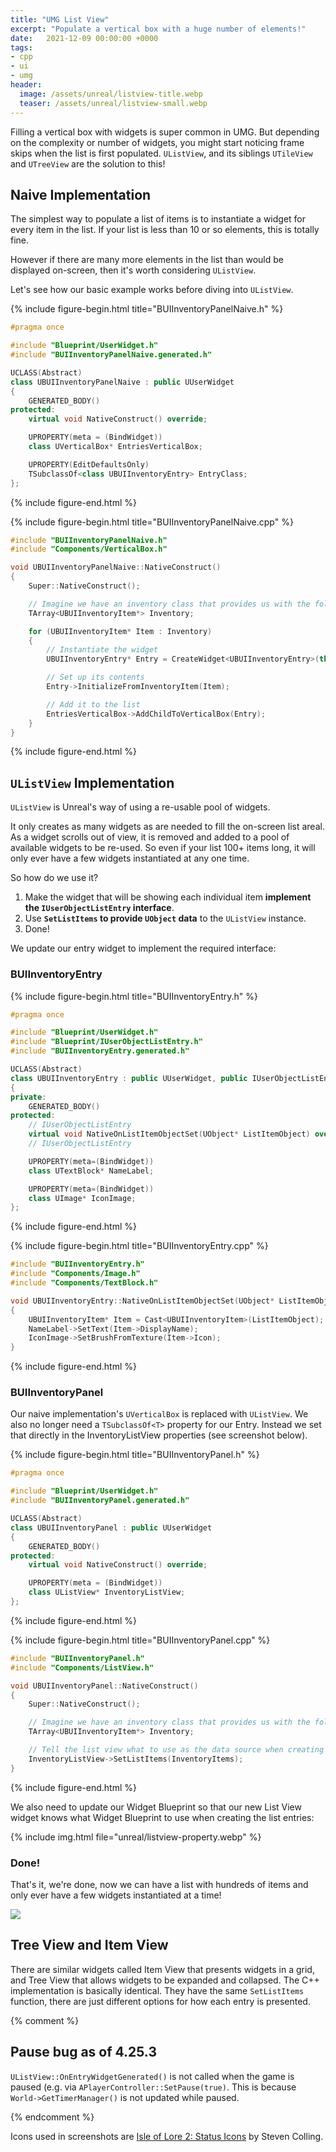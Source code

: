 ```yaml
---
title: "UMG List View"
excerpt: "Populate a vertical box with a huge number of elements!"
date:   2021-12-09 00:00:00 +0000
tags:
- cpp
- ui
- umg
header:
  image: /assets/unreal/listview-title.webp
  teaser: /assets/unreal/listview-small.webp
---
```


Filling a vertical box with widgets is super common in UMG. But depending
on the complexity or number of widgets, you might start noticing frame skips
when the list is first populated. `UListView`, and its siblings `UTileView` and
`UTreeView` are the solution to this!


## Naive Implementation

The simplest way to populate a list of items is to instantiate a widget for
every item in the list. If your list is less than 10 or so elements, this is
totally fine.

However if there are many more elements in the list than would be displayed
on-screen, then it's worth considering `UListView`.

Let's see how our basic example works before diving into `UListView`.

{%
include figure-begin.html
title="BUIInventoryPanelNaive.h"
%}
```cpp
#pragma once

#include "Blueprint/UserWidget.h"
#include "BUIInventoryPanelNaive.generated.h"

UCLASS(Abstract)
class UBUIInventoryPanelNaive : public UUserWidget
{
	GENERATED_BODY()
protected:
	virtual void NativeConstruct() override;

	UPROPERTY(meta = (BindWidget))
	class UVerticalBox* EntriesVerticalBox;

	UPROPERTY(EditDefaultsOnly)
	TSubclassOf<class UBUIInventoryEntry> EntryClass;
};
```
{%
include figure-end.html
%}


{%
include figure-begin.html
title="BUIInventoryPanelNaive.cpp"
%}
```cpp
#include "BUIInventoryPanelNaive.h"
#include "Components/VerticalBox.h"

void UBUIInventoryPanelNaive::NativeConstruct()
{
	Super::NativeConstruct();

	// Imagine we have an inventory class that provides us with the following:
	TArray<UBUIInventoryItem*> Inventory;

	for (UBUIInventoryItem* Item : Inventory)
	{
		// Instantiate the widget
		UBUIInventoryEntry* Entry = CreateWidget<UBUIInventoryEntry>(this, EntryClass);

		// Set up its contents
		Entry->InitializeFromInventoryItem(Item);

		// Add it to the list
		EntriesVerticalBox->AddChildToVerticalBox(Entry);
	}
}
```
{%
include figure-end.html
%}


## `UListView` Implementation


`UListView` is Unreal's way of using a re-usable pool of widgets.

It only creates as many widgets as are needed to fill the on-screen list areal.
As a widget scrolls out of view, it is removed and added to a pool of available
widgets to be re-used. So even if your list 100+ items long, it will only ever
have a few widgets instantiated at any one time.

So how do we use it?

1. Make the widget that will be showing each individual item **implement the `IUserObjectListEntry` interface**.
2. Use **`SetListItems` to provide `UObject` data** to the  `UListView` instance.
3. Done!

We update our entry widget to implement the required interface:

### BUIInventoryEntry

{%
include figure-begin.html
title="BUIInventoryEntry.h"
%}
```cpp
#pragma once

#include "Blueprint/UserWidget.h"
#include "Blueprint/IUserObjectListEntry.h"
#include "BUIInventoryEntry.generated.h"

UCLASS(Abstract)
class UBUIInventoryEntry : public UUserWidget, public IUserObjectListEntry
{
private:
	GENERATED_BODY()
protected:
	// IUserObjectListEntry
	virtual void NativeOnListItemObjectSet(UObject* ListItemObject) override;
	// IUserObjectListEntry

	UPROPERTY(meta=(BindWidget))
	class UTextBlock* NameLabel;

	UPROPERTY(meta=(BindWidget))
	class UImage* IconImage;
};
```
{%
include figure-end.html
%}


{%
include figure-begin.html
title="BUIInventoryEntry.cpp"
%}
```cpp
#include "BUIInventoryEntry.h"
#include "Components/Image.h"
#include "Components/TextBlock.h"

void UBUIInventoryEntry::NativeOnListItemObjectSet(UObject* ListItemObject)
{
	UBUIInventoryItem* Item = Cast<UBUIInventoryItem>(ListItemObject);
	NameLabel->SetText(Item->DisplayName);
	IconImage->SetBrushFromTexture(Item->Icon);
}
```
{%
include figure-end.html
%}

### BUIInventoryPanel

Our naive implementation's `UVerticalBox` is replaced with `UListView`. We also
no longer need a `TSubclassOf<T>` property for our Entry. Instead we set that
directly in the InventoryListView properties (see screenshot below).

{%
include figure-begin.html
title="BUIInventoryPanel.h"
%}
```cpp
#pragma once

#include "Blueprint/UserWidget.h"
#include "BUIInventoryPanel.generated.h"

UCLASS(Abstract)
class UBUIInventoryPanel : public UUserWidget
{
	GENERATED_BODY()
protected:
	virtual void NativeConstruct() override;

	UPROPERTY(meta = (BindWidget))
	class UListView* InventoryListView;
};
```
{%
include figure-end.html
%}


{%
include figure-begin.html
title="BUIInventoryPanel.cpp"
%}
```cpp
#include "BUIInventoryPanel.h"
#include "Components/ListView.h"

void UBUIInventoryPanel::NativeConstruct()
{
	Super::NativeConstruct();

	// Imagine we have an inventory class that provides us with the following:
	TArray<UBUIInventoryItem*> Inventory;

	// Tell the list view what to use as the data source when creating widgets
	InventoryListView->SetListItems(InventoryItems);
}
```
{%
include figure-end.html
%}

We also need to update our Widget Blueprint so that our new List View widget
knows what Widget Blueprint to use when creating the list entries:

{%
include img.html
file="unreal/listview-property.webp"
%}

### Done!

That's it, we're done, now we can have a list with hundreds of items and only
ever have a few widgets instantiated at a time!

![](/assets/unreal/listview.gif)



## Tree View and Item View

There are similar widgets called Item View that presents widgets in a grid, and
Tree View that allows widgets to be expanded and collapsed.  The C++
implementation is basically identical. They have the same `SetListItems`
function, there are just different options for how each entry is presented.


{% comment %}
## Pause bug as of 4.25.3

`UListView::OnEntryWidgetGenerated()` is not called when the game is paused
(e.g. via `APlayerController::SetPause(true)`. This is because
`World->GetTimerManager()` is not updated while paused.


{% endcomment %}

Icons used in screenshots are [Isle of Lore 2: Status
Icons](https://stevencolling.itch.io/isle-of-lore-2-status-icons) by Steven
Colling.

